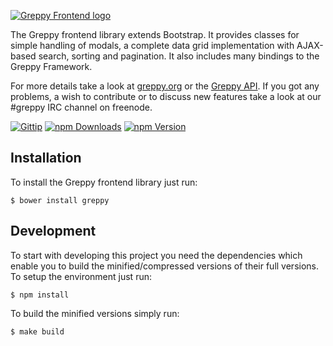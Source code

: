 [![Greppy Frontend logo](http://greppy.org/img/greppy-frontend-teaser.png)](http://greppy.org/)

The Greppy frontend library extends Bootstrap. It provides classes for simple
handling of modals, a complete data grid implementation with AJAX-based search,
sorting and pagination. It also includes many bindings to the Greppy Framework.

For more details take a look at [greppy.org](http://greppy.org) or the
[Greppy API](http://docs.greppy.org/). If you got any problems, a wish to
contribute or to discuss new features take a look at our #greppy IRC channel on
freenode.

[![Gittip](http://img.shields.io/gittip/Jack12816.png)](https://www.gittip.com/Jack12816/)
[![npm Downloads](http://img.shields.io/npm/dm/greppy-frontend.svg)](https://www.npmjs.org/package/greppy-frontend)
[![npm Version](http://img.shields.io/npm/v/greppy-frontend.svg)](https://www.npmjs.org/package/greppy-frontend)

## Installation

To install the Greppy frontend library just run:

    $ bower install greppy

## Development

To start with developing this project you need the dependencies
which enable you to build the minified/compressed versions of
their full versions. To setup the environment just run:

    $ npm install

To build the minified versions simply run:

    $ make build

